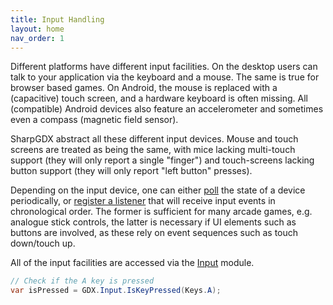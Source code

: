 ```yaml
---
title: Input Handling
layout: home
nav_order: 1
---
```

Different platforms have different input facilities. On the desktop users can talk to your application via the keyboard and a mouse. The same is true for browser based games. On Android, the mouse is replaced with a (capacitive) touch screen, and a hardware keyboard is often missing. All (compatible) Android devices also feature an accelerometer and sometimes even a compass (magnetic field sensor).

SharpGDX abstract all these different input devices. Mouse and touch screens are treated as being the same, with mice lacking multi-touch support (they will only report a single "finger") and touch-screens lacking button support (they will only report "left button" presses).

Depending on the input device, one can either [poll](https://en.wikipedia.org/wiki/Polling_(computer_science)) the state of a device periodically, or [register a listener](/wiki/input/event-handling) that will receive input events in chronological order. The former is sufficient for many arcade games, e.g. analogue stick controls, the latter is necessary if UI elements such as buttons are involved, as these rely on event sequences such as touch down/touch up.

All of the input facilities are accessed via the [Input](https://github.com/sharpgdx/sharpgdx/blob/master/gdx/src/com/badlogic/gdx/Input.java) module.

```csharp
// Check if the A key is pressed
var isPressed = GDX.Input.IsKeyPressed(Keys.A);
```